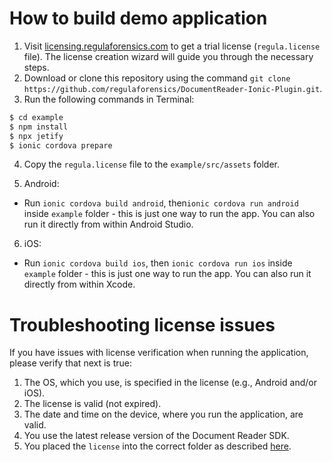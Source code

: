# How to build demo application
1. Visit [licensing.regulaforensics.com](https://licensing.regulaforensics.com) to get a trial license (`regula.license` file). The license creation wizard will guide you through the necessary steps.
2. Download or clone this repository using the command `git clone https://github.com/regulaforensics/DocumentReader-Ionic-Plugin.git`.
3. Run the following commands in Terminal:
```bash
$ cd example
$ npm install
$ npx jetify
$ ionic cordova prepare
```
4. Copy the `regula.license` file to the `example/src/assets` folder.

5. Android:
  * Run `ionic cordova build android`, then`ionic cordova run android` inside `example` folder - this is just one way to run the app. You can also run it directly from within Android Studio.

6. iOS:
  * Run `ionic cordova build ios`, then `ionic cordova run ios` inside `example` folder - this is just one way to run the app. You can also run it directly from within Xcode.


# Troubleshooting license issues
If you have issues with license verification when running the application, please verify that next is true:
1. The OS, which you use, is specified in the license (e.g., Android and/or iOS).
3. The license is valid (not expired).
4. The date and time on the device, where you run the application, are valid.
5. You use the latest release version of the Document Reader SDK.
6. You placed the `license` into the correct folder as described [here](#how-to-build-demo-application).
